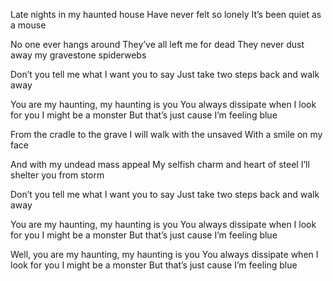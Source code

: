 Late nights in my haunted house
Have never felt so lonely
It’s been quiet as a mouse

No one ever hangs around
They’ve all left me for dead
They never dust away my gravestone spiderwebs

Don’t you tell me what I want you to say
Just take two steps back and walk away

You are my haunting, my haunting is you
You always dissipate when I look for you
I might be a monster
But that’s just cause I’m feeling blue

From the cradle to the grave
I will walk with the unsaved
With a smile on my face

And with my undead mass appeal
My selfish charm and heart of steel
I’ll shelter you from storm

Don’t you tell me what I want you to say
Just take two steps back and walk away

You are my haunting, my haunting is you
You always dissipate when I look for you
I might be a monster
But that’s just cause I’m feeling blue

Well, you are my haunting, my haunting is you
You always dissipate when I look for you
I might be a monster
But that’s just cause I’m feeling blue
